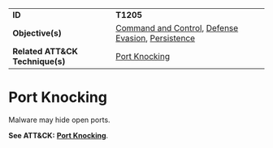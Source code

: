 |||
|---------|------------------------|
|**ID**|**T1205**|
|**Objective(s)**|[Command and Control](https://github.com/MAECProject/malware-behaviors/tree/master/command-and-control), [Defense Evasion](https://github.com/MAECProject/malware-behaviors/tree/master/defense-evasion), [Persistence](https://github.com/MAECProject/malware-behaviors/tree/master/persistence)|
|**Related ATT&CK Technique(s)**|[Port Knocking](https://attack.mitre.org/techniques/T1205/)|

Port Knocking
=============
Malware may hide open ports.

**See ATT&CK:** [**Port Knocking**](https://attack.mitre.org/techniques/T1205/).